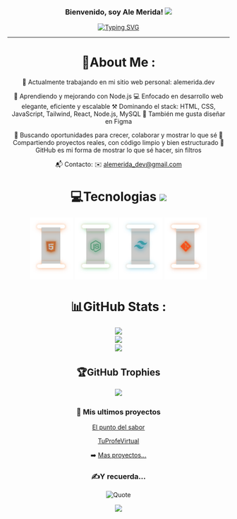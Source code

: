 <h3 align="center">
  Bienvenido, soy Ale Merida!
  <img src="https://media.giphy.com/media/hvRJCLFzcasrR4ia7z/giphy.gif" width="28">
</h3>
<p align="center">
<a href="https://git.io/typing-svg"><img src="https://readme-typing-svg.herokuapp.com?font=Fira+Code&pause=1000&color=F70000&center=true&vCenter=true&random=true&lines=Bienvenido+a+mi+perfil;Soy+Ale+Merida;Apasionado+por+la+programacion;Web+developer;ERROR+404" alt="Typing SVG" /></a>
</p>

---
<div align="center">
  
# 💫About Me :
🔭 Actualmente trabajando en mi sitio web personal: alemerida.dev

🌱 Aprendiendo y mejorando con Node.js
💻 Enfocado en desarrollo web elegante, eficiente y escalable
⚒️ Dominando el stack: HTML, CSS, JavaScript, Tailwind, React, Node.js, MySQL
🎨 También me gusta diseñar en Figma

👀 Buscando oportunidades para crecer, colaborar y mostrar lo que sé
📁 Compartiendo proyectos reales, con código limpio y bien estructurado
📢 GitHub es mi forma de mostrar lo que sé hacer, sin filtros

📬 Contacto:
✉️ alemerida_dev@gmail.com



# 💻Tecnologias <img src = "https://media2.giphy.com/media/QssGEmpkyEOhBCb7e1/giphy.gif?cid=ecf05e47a0n3gi1bfqntqmob8g9aid1oyj2wr3ds3mg700bl&rid=giphy.gif" width = 32px> 
<p align = "center">
<img src="./Habilidades/HTML.svg" alt="HTML" height = "140px">
<img src="./Habilidades/Node js.svg" alt="Node js"  height = "140px">
<img src="./Habilidades/Tailwindcss.svg" alt="Tailwindcss"  height = "140px">
<img src="./Habilidades/GIT.svg" alt="Git"  height = "140px">
</p>

# 📊GitHub Stats :
![](https://github-readme-stats.vercel.app/api?username=alemerida27&theme=radical&hide_border=false&include_all_commits=false&count_private=false)<br/>
![](https://github-readme-streak-stats.herokuapp.com/?user=alemerida27&theme=radical&hide_border=false)<br/>
![](https://github-readme-stats.vercel.app/api/top-langs/?username=alemerida27&theme=radical&hide_border=false&include_all_commits=false&count_private=true&layout=compact)

## 🏆GitHub Trophies
![](https://github-profile-trophy.vercel.app/?username=alemerida27&theme=juicyfresh)

### 📕 Mis ultimos proyectos

<!-- BLOG-POST-LIST:START -->
 [El punto del sabor](https://restaurantexample-alejandrodev.netlify.app/)
  
 [TuProfeVirtual](https://tuprofevirtual.com)
<!-- BLOG-POST-LIST:END -->

➡️ [Mas proyectos...](https://alemerida.dev)

### ✍️Y recuerda...

<div align="center">
  <img src="https://github-readme-quotes-bay.vercel.app/quote?quotesUrl=https://raw.githubusercontent.com/alemerida27/alemerida27/main/Habilidades/quotes.json&theme=dark&layout=socrates" alt="Quote" />
</div>


![](https://komarev.com/ghpvc/?username=alemerida27&label=Visitors+Count&color=brightgreen)
</div>
